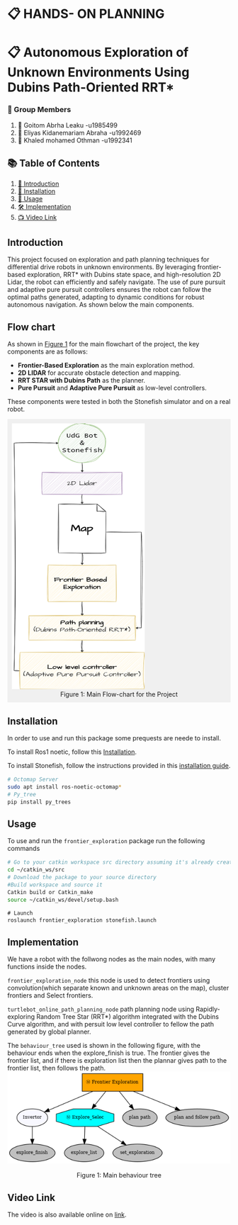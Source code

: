 ` `

# 📋 HANDS- ON PLANNING

# 📋 Autonomous Exploration of Unknown Environments Using Dubins Path-Oriented RRT*

### 👥 Group Members

   1. 👤 Goitom Abrha Leaku -u1985499
   2. 👤 Eliyas Kidanemariam Abraha -u1992469
   3. 👤 Khaled mohamed Othman -u1992341
   
## 📚 Table of Contents

1. [📖 Introduction](#-introduction)
2. [🔧 Installation](#-installation)
3. [🚀 Usage](#usage)
4. [🛠️ Implementation](#features)
5. [📺 Video Link](#youtube-video-link)

## Introduction

This project focused on exploration and path planning techniques for differential drive robots in unknown environments. By leveraging frontier-based exploration, RRT* with Dubins state space, and high-resolution 2D Lidar, the robot can efficiently and safely navigate. The use of pure pursuit and adaptive pure pursuit controllers ensures the robot can follow the optimal paths generated, adapting to dynamic conditions for robust autonomous navigation.
As shown below the main components.

## <a id="figure1"></a>Flow chart


As shown in [Figure 1](#figure1) for the main flowchart of the project, the key components are as follows:

- **Frontier-Based Exploration** as the main exploration method.
- **2D LIDAR** for accurate obstacle detection and mapping.
- **RRT STAR with Dubins Path** as the planner.
- **Pure Pursuit** and **Adaptive Pure Pursuit** as low-level controllers.

These components were tested in both the Stonefish simulator and on a real robot.

<!-- <div style="background-color: #f0f0f0; padding: 10px;">

![Figure 1: Main Behaviour Tree for the Task](./media/Pflowchart.png)

<center>Figure 1: Main Flow-chart for the Project</center>

</div> -->

<div style="background-color: #f0f0f0; padding: 10px;">

<img src="./media/Pflowchart.png" alt="Figure 1: Main Behaviour Tree for the Task" width="300" height="600">

<center>Figure 1: Main Flow-chart for the Project</center>

</div>

## Installation

In order to use and run this package some prequests are neede to install.

To install Ros1 noetic, follow this [Installation](https://wiki.ros.org/noetic/Installation).

To install Stonefish, follow the instructions provided in this [installation guide](https://github.com/patrykcieslak/stonefish/blob/master/docs/install.rst).


```sh
# Octomap Server
sudo apt install ros-noetic-octomap*
# Py_tree
pip install py_trees
```
## Usage

 To use and run the `frontier_exploration` package run the following commands

  ```sh
  # Go to your catkin workspace src directory assuming it's already created.
  cd ~/catkin_ws/src
  # Download the package to your source directory
  #Build workspace and source it
  Catkin build or Catkin_make   
  source ~/catkin_ws/devel/setup.bash    
  ```

  ```
  # Launch 
  roslaunch frontier_exploration stonefish.launch
  ```


## Implementation

We have a robot with the follwong nodes as the main nodes, with many functions inside the nodes.

`frontier_exploration_node` this node is used to detect frontiers using convolution(which separate known and unknown areas on the map), cluster frontiers and Select frontiers.  

`turtlebot_online_path_planning_node` path planning node using Rapidly-exploring Random Tree Star (RRT*) algorithm integrated with the Dubins Curve algorithm, and with persuit low level controller to fellow the path generated by global planner.


The `behaviour_tree` used is shown in the following figure, with the behaviour ends when the explore_finish is true. The frontier gives the frontier list, and if there is exploration list then the plannar gives path to the frontier list, then follows the path.
![Figure 1: Main Behaviour Tree for the Task](./frontier_exploration.png)

<center>Figure 1: Main behaviour tree</center>



<!-- ## Conclusion -->


## Video Link

The video is also available online on [link](https://drive.google.com/file/d/1u8bFsBzKBwW5UvCEE4pjqxqb-E_p4iff/view).
